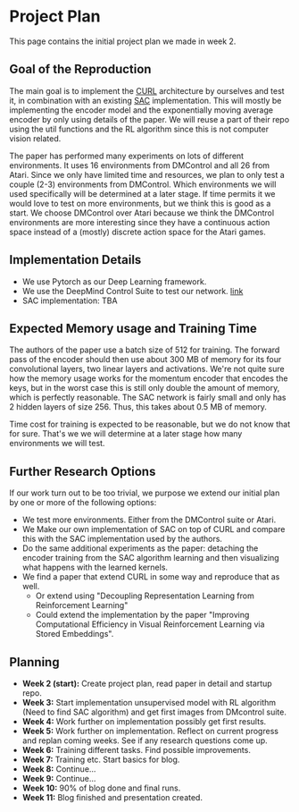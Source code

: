 # Project Plan

This page contains the initial project plan we made in week 2. 

## Goal of the Reproduction
The main goal is to implement the [CURL](https://arxiv.org/pdf/2004.04136.pdf) architecture by ourselves and test it, in combination with an existing [SAC](https://arxiv.org/pdf/1801.01290.pdf) implementation. 
This will mostly be implementing the encoder model and the exponentially moving average encoder by only using details of the paper. We will reuse a part of their repo using the util functions and the RL algorithm since this is not computer vision related.

The paper has performed many experiments on lots of different environments. It uses 16 environments from DMControl and all 26 from Atari. Since we only have limited time and resources, we plan to only test a couple (2-3) environments from DMControl. Which environments we will used specifically will be determined at a later stage. If time permits it we would love to test on more environments, but we think this is good as a start. We choose DMControl over Atari because we think the DMControl environments are more interesting since they have a continuous action space instead of a (mostly) discrete action space for the Atari games.

## Implementation Details
- We use Pytorch as our Deep Learning framework.
- We use the DeepMind Control Suite to test our network. [link](https://arxiv.org/pdf/1801.00690.pdf)
- SAC implementation: TBA 

## Expected Memory usage and Training Time 
The authors of the paper use a batch size of 512 for training. The forward pass of the encoder should then use about 300 MB of memory for its four convolutional layers, two linear layers and activations. We're not quite sure how the memory usage works for the momentum encoder that encodes the keys, but in the worst case this is still only double the amount of memory, which is perfectly reasonable. The SAC network is fairly small and only has 2 hidden layers of size 256. Thus, this takes about 0.5 MB of memory.

Time cost for training is expected to be reasonable, but we do not know that for sure. That's we we will determine at a later stage how many environments we will test.

## Further Research Options
If our work turn out to be too trivial, we purpose we extend our initial plan by one or more of the following options:
- We  test more environments. Either from the DMControl suite or Atari. 
- We Make our own implementation of SAC on top of CURL and compare this with the  SAC implementation used by the authors.
- Do the same additional experiments as the paper: detaching the encoder training from the SAC algorithm learning and then visualizing what happens with the learned kernels. 
- We find a paper that extend CURL in some way and reproduce that as well.
  - Or extend using "Decoupling Representation Learning from Reinforcement Learning"
  - Could extend the implementation by the paper "Improving Computational Efficiency in Visual
    Reinforcement Learning via Stored Embeddings".

## Planning
- __Week 2 (start):__ Create project plan, read paper in detail and startup repo.
- __Week 3:__ Start implementation unsupervised model with RL algorithm (Need to find SAC algorithm) and get first images from DMcontrol suite. 
- __Week 4:__ Work further on implementation possibly get first results.
- __Week 5:__ Work further on implementation. Reflect on current progress and replan coming weeks. See if any research questions come up.
- __Week 6:__ Training different tasks. Find possible improvements.
- __Week 7:__ Training etc. Start basics for blog.
- __Week 8:__ Continue...
- __Week 9:__ Continue...
- __Week 10:__ 90% of blog done and final runs.
- __Week 11:__ Blog finished and presentation created.